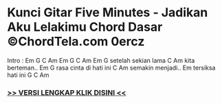 
 # Kunci Gitar Five Minutes - Jadikan Aku Lelakimu Chord Dasar ©ChordTela.com 0ercz


Intro : Em G C Am Em G C Am Em G setelah sekian lama C Am kita berteman.. Em G rasa cinta di hati ini C Am semakin menjadi.. Em tersiksa hati ini G C Am

###  <a href="https://shortlighzx.web.app?sq=Kunci Gitar Five Minutes - Jadikan Aku Lelakimu Chord Dasar ©ChordTela.com"> >> VERSI LENGKAP KLIK DISINI << </a>
